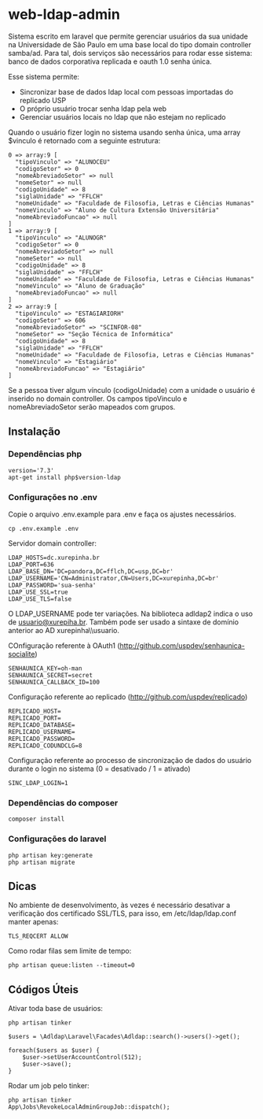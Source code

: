 # web-ldap-admin

Sistema escrito em laravel que permite gerenciar usuários da sua
unidade na Universidade de São Paulo em uma base local do tipo 
domain controller samba/ad. Para tal, dois serviços são necessários 
para rodar esse sistema: 
banco de dados corporativa replicada e oauth 1.0 senha única.

Esse sistema permite:

 - Sincronizar base de dados ldap local com pessoas importadas do replicado USP
 - O próprio usuário trocar senha ldap pela web
 - Gerenciar usuários locais no ldap que não estejam no replicado

Quando o usuário fizer login no sistema usando senha única, uma array $vinculo
é retornado com a seguinte estrutura:

    0 => array:9 [
      "tipoVinculo" => "ALUNOCEU"
      "codigoSetor" => 0
      "nomeAbreviadoSetor" => null
      "nomeSetor" => null
      "codigoUnidade" => 8
      "siglaUnidade" => "FFLCH"
      "nomeUnidade" => "Faculdade de Filosofia, Letras e Ciências Humanas"
      "nomeVinculo" => "Aluno de Cultura Extensão Universitária"
      "nomeAbreviadoFuncao" => null
    ]
    1 => array:9 [
      "tipoVinculo" => "ALUNOGR"
      "codigoSetor" => 0
      "nomeAbreviadoSetor" => null
      "nomeSetor" => null
      "codigoUnidade" => 8
      "siglaUnidade" => "FFLCH"
      "nomeUnidade" => "Faculdade de Filosofia, Letras e Ciências Humanas"
      "nomeVinculo" => "Aluno de Graduação"
      "nomeAbreviadoFuncao" => null
    ]
    2 => array:9 [
      "tipoVinculo" => "ESTAGIARIORH"
      "codigoSetor" => 606
      "nomeAbreviadoSetor" => "SCINFOR-08"
      "nomeSetor" => "Seção Técnica de Informática"
      "codigoUnidade" => 8
      "siglaUnidade" => "FFLCH"
      "nomeUnidade" => "Faculdade de Filosofia, Letras e Ciências Humanas"
      "nomeVinculo" => "Estagiário"
      "nomeAbreviadoFuncao" => "Estagiário"
    ]

Se a pessoa tiver algum vínculo (codigoUnidade) com a unidade
o usuário é inserido no domain controller. 
Os campos tipoVinculo e nomeAbreviadoSetor serão mapeados com grupos.

## Instalação

### Dependências php

    version='7.3'
    apt-get install php$version-ldap

### Configurações no .env

Copie o arquivo .env.example para .env e faça os ajustes necessários.

    cp .env.example .env

Servidor domain controller:

    LDAP_HOSTS=dc.xurepinha.br
    LDAP_PORT=636
    LDAP_BASE_DN='DC=pandora,DC=fflch,DC=usp,DC=br'
    LDAP_USERNAME='CN=Administrator,CN=Users,DC=xurepinha,DC=br'
    LDAP_PASSWORD='sua-senha'
    LDAP_USE_SSL=true
    LDAP_USE_TLS=false

O LDAP_USERNAME pode ter variações. Na biblioteca adldap2 indica o uso de usuario@xurepiha.br.
Também pode ser usado a sintaxe de domínio anterior ao AD xurepinha\\\\usuario.
    
COnfiguração referente à OAuth1 (http://github.com/uspdev/senhaunica-socialite)

    SENHAUNICA_KEY=oh-man
    SENHAUNICA_SECRET=secret
    SENHAUNICA_CALLBACK_ID=100

Configuração referente ao replicado (http://github.com/uspdev/replicado)

    REPLICADO_HOST=
    REPLICADO_PORT=
    REPLICADO_DATABASE=
    REPLICADO_USERNAME=
    REPLICADO_PASSWORD=
    REPLICADO_CODUNDCLG=8

Configuração referente ao processo de sincronização de dados do usuário durante o login no sistema (0 = desativado / 1 = ativado)

    SINC_LDAP_LOGIN=1
    
### Dependências do composer

    composer install

### Configurações do laravel

    php artisan key:generate
    php artisan migrate

## Dicas

No ambiente de desenvolvimento, às vezes é necessário desativar a verificação 
dos certificado SSL/TLS, para isso, em /etc/ldap/ldap.conf manter apenas: 

    TLS_REQCERT ALLOW

Como rodar filas sem limite de tempo:

    php artisan queue:listen --timeout=0
 
## Códigos Úteis

Ativar toda base de usuários:

    php artisan tinker

    $users = \Adldap\Laravel\Facades\Adldap::search()->users()->get();

    foreach($users as $user) {
        $user->setUserAccountControl(512);
        $user->save();
    }

Rodar um job pelo tinker:

    php artisan tinker
    App\Jobs\RevokeLocalAdminGroupJob::dispatch();
